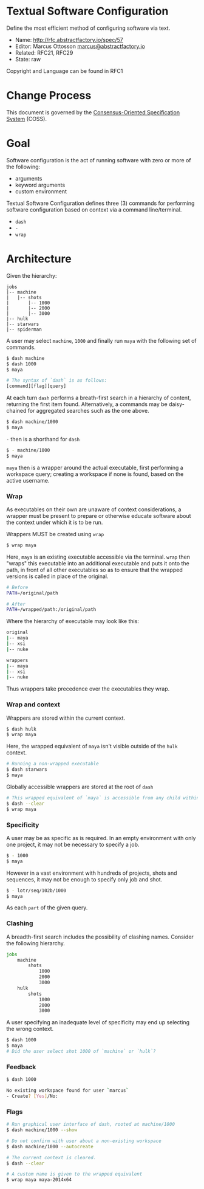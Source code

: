 # Textual Software Configuration

Define the most efficient method of configuring software via text.

* Name: http://rfc.abstractfactory.io/spec/57
* Editor: Marcus Ottosson <marcus@abstractfactory.io>
* Related: RFC21, RFC29
* State: raw

Copyright and Language can be found in RFC1

# Change Process

This document is governed by the [Consensus-Oriented Specification System](http://www.digistan.org/spec:1/COSS) (COSS).

# Goal

Software configuration is the act of running software with zero or more of the following:

* arguments
* keyword arguments
* custom environment

Textual Software Configuration defines three (3) commands for performing software configuration based on context via a command line/terminal.

* `dash`
* `-`
* `wrap`

# Architecture

Given the hierarchy:

```
jobs
|-- machine
|   |-- shots
|       |-- 1000
|       |-- 2000
|       |-- 3000
|-- hulk
|-- starwars
|-- spiderman
```

A user may select `machine`, `1000` and finally run `maya` with the following set of commands.

```bash
$ dash machine
$ dash 1000
$ maya
```

```bash
# The syntax of `dash` is as follows:
[command][flag][query]
```

At each turn `dash` performs a breath-first search in a hierarchy of content, returning the first item found. Alternatively, a commands may be daisy-chained for aggregated searches such as the one above.

```bash
$ dash machine/1000
$ maya
```

`-` then is a shorthand for `dash`

```bash
$ - machine/1000
$ maya
```

`maya` then is a wrapper around the actual executable, first performing a workspace query; creating a workspace if none is found, based on the active username.

### Wrap

As executables on their own are unaware of context considerations, a wrapper must be present to prepare or otherwise educate software about the context under which it is to be run.

Wrappers MUST be created using `wrap`

```bash
$ wrap maya
```

Here, `maya` is an existing executable accessible via the terminal. `wrap` then "wraps" this executable into an additional executable and puts it onto the path, in front of all other executables so as to ensure that the wrapped versions is called in place of the original.

```bash
# Before
PATH=/original/path

# After
PATH=/wrapped/path:/original/path
```

Where the hierarchy of executable may look like this:

```bash
original
|-- maya
|-- xsi
|-- nuke

wrappers
|-- maya
|-- xsi
|-- nuke
```

Thus wrappers take precedence over the executables they wrap.

### Wrap and context

Wrappers are stored within the current context.

```bash
$ dash hulk
$ wrap maya
```

Here, the wrapped equivalent of `maya` isn't visible outside of the `hulk` context.

```bash
# Running a non-wrapped executable
$ dash starwars
$ maya
```

Globally accessible wrappers are stored at the root of `dash`

```bash
# This wrapped equivalent of `maya` is accessible from any child within root.
$ dash --clear
$ wrap maya
```


### Specificity

A user may be as specific as is required. In an empty environment with only one project, it may not be necessary to specify a job.

```bash
$ - 1000
$ maya
```

However in a vast environment with hundreds of projects, shots and sequences, it may not be enough to specify only job and shot.

```bash
$ - lotr/seq/102b/1000
$ maya
```

As each `part` of the given query.

### Clashing

A breadth-first search includes the possibility of clashing names. Consider the following hierarchy.

```bash
jobs
    machine
        shots
            1000
            2000
            3000
    hulk
        shots
            1000
            2000
            3000
```

A user specifying an inadequate level of specificity may end up selecting the wrong context.

```bash
$ dash 1000
$ maya
# Did the user select shot 1000 of `machine` or `hulk`?
```

### Feedback

```bash
$ dash 1000

No existing workspace found for user `marcus`
- Create? [Yes]/No:

```

### Flags

```bash
# Run graphical user interface of dash, rooted at machine/1000
$ dash machine/1000 --show

# Do not confirm with user about a non-existing workspace
$ dash machine/1000 --autocreate

# The current context is cleared.
$ dash --clear

# A custom name is given to the wrapped equivalent
$ wrap maya maya-2014x64
```